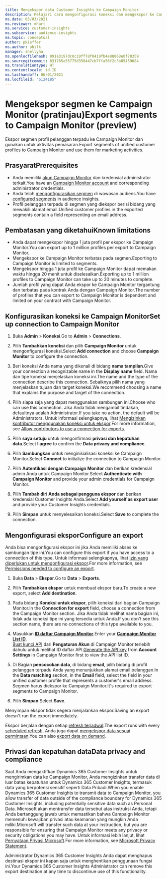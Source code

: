 ```yaml
---
title: Mengekspor data Customer Insights ke Campaign Monitor
description: Pelajari cara mengonfigurasi koneksi dan mengekspor ke Campaign Monitor.
ms.date: 03/03/2021
ms.reviewer: mhart
ms.service: customer-insights
ms.subservice: audience-insights
ms.topic: conceptual
author: pkieffer
ms.author: philk
manager: shellyha
ms.openlocfilehash: 091a3197dc0c19ff78f0419fb4e88868e0f78359
ms.sourcegitcommit: 831765a55775d358447cb7ffa56f2c3b85459084
ms.translationtype: HT
ms.contentlocale: id-ID
ms.lasthandoff: 06/01/2021
ms.locfileid: "6124185"
---
```

# <a name="export-segments-to-campaign-monitor-preview"></a><span data-ttu-id="6ee8a-103">Mengekspor segmen ke Campaign Monitor (pratinjau)</span><span class="sxs-lookup"><span data-stu-id="6ee8a-103">Export segments to Campaign Monitor (preview)</span></span>

<span data-ttu-id="6ee8a-104">Ekspor segmen profil pelanggan terpadu ke Campaign Monitor dan gunakan untuk aktivitas pemasaran.</span><span class="sxs-lookup"><span data-stu-id="6ee8a-104">Export segments of unified customer profiles to Campaign Monitor and use them for marketing activities.</span></span>

## <a name="prerequisites"></a><span data-ttu-id="6ee8a-105">Prasyarat</span><span class="sxs-lookup"><span data-stu-id="6ee8a-105">Prerequisites</span></span>

-   <span data-ttu-id="6ee8a-106">Anda memiliki [akun Campaign Monitor](https://www.campaignmonitor.com/) dan kredensial administrator terkait.</span><span class="sxs-lookup"><span data-stu-id="6ee8a-106">You have an [Campaign Monitor account](https://www.campaignmonitor.com/) and corresponding administrator credentials.</span></span>
-   <span data-ttu-id="6ee8a-107">Anda telah [mengonfigurasikan segmen](segments.md) di wawasan audiens.</span><span class="sxs-lookup"><span data-stu-id="6ee8a-107">You have [configured segments](segments.md) in audience insights.</span></span>
-   <span data-ttu-id="6ee8a-108">Profil pelanggan terpadu di segmen yang diekspor berisi bidang yang mewakili alamat email.</span><span class="sxs-lookup"><span data-stu-id="6ee8a-108">Unified customer profiles in the exported segments contain a field representing an email address.</span></span>

## <a name="known-limitations"></a><span data-ttu-id="6ee8a-109">Pembatasan yang diketahui</span><span class="sxs-lookup"><span data-stu-id="6ee8a-109">Known limitations</span></span>

- <span data-ttu-id="6ee8a-110">Anda dapat mengekspor hingga 1 juta profil per ekspor ke Campaign Monitor.</span><span class="sxs-lookup"><span data-stu-id="6ee8a-110">You can export up to 1 million profiles per export to Campaign Monitor.</span></span>
- <span data-ttu-id="6ee8a-111">Mengekspor ke Campaign Monitor terbatas pada segmen.</span><span class="sxs-lookup"><span data-stu-id="6ee8a-111">Exporting to Campaign Monitor is limited to segments.</span></span>
- <span data-ttu-id="6ee8a-112">Mengekspor hingga 1 juta profil ke Campaign Monitor dapat memakan waktu hingga 20 menit untuk diselesaikan.</span><span class="sxs-lookup"><span data-stu-id="6ee8a-112">Exporting up to 1 million profiles to Campaign Monitor can take up to 20 minutes to complete.</span></span> 
- <span data-ttu-id="6ee8a-113">Jumlah profil yang dapat Anda ekspor ke Campaign Monitor tergantung dan terbatas pada kontrak Anda dengan Campaign Monitor.</span><span class="sxs-lookup"><span data-stu-id="6ee8a-113">The number of profiles that you can export to Campaign Monitor is dependent and limited on your contract with Campaign Monitor.</span></span>

## <a name="set-up-connection-to-campaign-monitor"></a><span data-ttu-id="6ee8a-114">Konfigurasikan koneksi ke Campaign Monitor</span><span class="sxs-lookup"><span data-stu-id="6ee8a-114">Set up connection to Campaign Monitor</span></span>

1. <span data-ttu-id="6ee8a-115">Buka **Admin** > **Koneksi**.</span><span class="sxs-lookup"><span data-stu-id="6ee8a-115">Go to **Admin** > **Connections**.</span></span>

1. <span data-ttu-id="6ee8a-116">Pilih **Tambahkan koneksi** dan pilih **Campaign Monitor** untuk mengonfigurasi koneksi.</span><span class="sxs-lookup"><span data-stu-id="6ee8a-116">Select **Add connection** and choose **Campaign Monitor** to configure the connection.</span></span>

1. <span data-ttu-id="6ee8a-117">Beri koneksi Anda nama yang dikenali di bidang **nama tampilan**.</span><span class="sxs-lookup"><span data-stu-id="6ee8a-117">Give your connection a recognizable name in the **Display name** field.</span></span> <span data-ttu-id="6ee8a-118">Nama dan tipe koneksi menjelaskan koneksi ini.</span><span class="sxs-lookup"><span data-stu-id="6ee8a-118">The name and the type of the connection describe this connection.</span></span> <span data-ttu-id="6ee8a-119">Sebaiknya pilih nama yang menjelaskan tujuan dan target koneksi.</span><span class="sxs-lookup"><span data-stu-id="6ee8a-119">We recommend choosing a name that explains the purpose and target of the connection.</span></span>

1. <span data-ttu-id="6ee8a-120">Pilih siapa saja yang dapat menggunakan sambungan ini.</span><span class="sxs-lookup"><span data-stu-id="6ee8a-120">Choose who can use this connection.</span></span> <span data-ttu-id="6ee8a-121">Jika Anda tidak mengambil tindakan, defaultnya adalah Administrator.</span><span class="sxs-lookup"><span data-stu-id="6ee8a-121">If you take no action, the default will be Administrators.</span></span> <span data-ttu-id="6ee8a-122">Untuk informasi selengkapnya, lihat [Mengizinkan kontributor menggunakan koneksi untuk ekspor](connections.md#allow-contributors-to-use-a-connection-for-exports).</span><span class="sxs-lookup"><span data-stu-id="6ee8a-122">For more information, see [Allow contributors to use a connection for exports](connections.md#allow-contributors-to-use-a-connection-for-exports).</span></span>

1. <span data-ttu-id="6ee8a-123">Pilih **saya setuju** untuk mengonfirmasi **privasi dan kepatuhan data**.</span><span class="sxs-lookup"><span data-stu-id="6ee8a-123">Select **I agree** to confirm the **Data privacy and compliance**.</span></span>

1. <span data-ttu-id="6ee8a-124">Pilih **Sambungkan** untuk menginisialisasi koneksi ke Campaign Monitor.</span><span class="sxs-lookup"><span data-stu-id="6ee8a-124">Select **Connect** to initialize the connection to Campaign Monitor.</span></span>

1. <span data-ttu-id="6ee8a-125">Pilih **Autentikasi dengan Campaign Monitor** dan berikan kredensial admin Anda untuk Campaign Monitor.</span><span class="sxs-lookup"><span data-stu-id="6ee8a-125">Select **Authenticate with Campaign Monitor** and provide your admin credentials for Campaign Monitor.</span></span>

1. <span data-ttu-id="6ee8a-126">Pilih **Tambah diri Anda sebagai pengguna ekspor** dan berikan kredensial Customer Insights Anda.</span><span class="sxs-lookup"><span data-stu-id="6ee8a-126">Select **Add yourself as export user** and provide your Customer Insights credentials.</span></span>

1. <span data-ttu-id="6ee8a-127">Pilih **Simpan** untuk menyelesaikan koneksi.</span><span class="sxs-lookup"><span data-stu-id="6ee8a-127">Select **Save** to complete the connection.</span></span>

## <a name="configure-an-export"></a><span data-ttu-id="6ee8a-128">Mengonfigurasi ekspor</span><span class="sxs-lookup"><span data-stu-id="6ee8a-128">Configure an export</span></span>

<span data-ttu-id="6ee8a-129">Anda bisa mengonfigurasi ekspor ini jika Anda memiliki akses ke sambungan tipe ini.</span><span class="sxs-lookup"><span data-stu-id="6ee8a-129">You can configure this export if you have access to a connection of this type.</span></span> <span data-ttu-id="6ee8a-130">Untuk informasi selengkapnya, lihat [Izin yang diperlukan untuk mengonfigurasi ekspor](export-destinations.md#set-up-a-new-export).</span><span class="sxs-lookup"><span data-stu-id="6ee8a-130">For more information, see [Permissions needed to configure an export](export-destinations.md#set-up-a-new-export).</span></span>

1. <span data-ttu-id="6ee8a-131">Buka **Data** > **Ekspor**.</span><span class="sxs-lookup"><span data-stu-id="6ee8a-131">Go to **Data** > **Exports**.</span></span>

1. <span data-ttu-id="6ee8a-132">Pilih **Tambahkan ekspor** untuk membuat ekspor baru.</span><span class="sxs-lookup"><span data-stu-id="6ee8a-132">To create a new export, select **Add destination**.</span></span>

1. <span data-ttu-id="6ee8a-133">Pada bidang **Koneksi untuk ekspor**, pilih koneksi dari bagian Campaign Monitor.</span><span class="sxs-lookup"><span data-stu-id="6ee8a-133">In the **Connection for export** field, choose a connection from the Campaign Monitor section.</span></span> <span data-ttu-id="6ee8a-134">Jika Anda tidak melihat nama bagian ini, tidak ada koneksi tipe ini yang tersedia untuk Anda.</span><span class="sxs-lookup"><span data-stu-id="6ee8a-134">If you don't see this section name, there are no connections of this type available to you.</span></span>

1. <span data-ttu-id="6ee8a-135">Masukkan [**ID daftar Campaign Monitor**](https://www.campaignmonitor.com/api/getting-started/#your-list-id).</span><span class="sxs-lookup"><span data-stu-id="6ee8a-135">Enter your [**Campaign Monitor List ID**](https://www.campaignmonitor.com/api/getting-started/#your-list-id).</span></span>    
   <span data-ttu-id="6ee8a-136">[Buat kunci API](https://www.campaignmonitor.com/api/getting-started/) dari **Pengaturan Akun** di Campaign Monitor terlebih dahulu untuk melihat ID daftar API.</span><span class="sxs-lookup"><span data-stu-id="6ee8a-136">[Generate the API key](https://www.campaignmonitor.com/api/getting-started/) from **Account Settings** in Campaign Monitor first to view the API list ID.</span></span>  

3. <span data-ttu-id="6ee8a-137">Di Bagian **pencocokan data**, di bidang **email**, pilih bidang di profil pelanggan terpadu Anda yang menunjukkan alamat email pelanggan.</span><span class="sxs-lookup"><span data-stu-id="6ee8a-137">In the **Data matching** section, in the **Email** field, select the field in your unified customer profile that represents a customer's email address.</span></span> <span data-ttu-id="6ee8a-138">Segmen harus diekspor ke Campaign Monitor.</span><span class="sxs-lookup"><span data-stu-id="6ee8a-138">It's required to export segments to Campaign Monitor.</span></span>

1. <span data-ttu-id="6ee8a-139">Pilih **Simpan**.</span><span class="sxs-lookup"><span data-stu-id="6ee8a-139">Select **Save**.</span></span>

<span data-ttu-id="6ee8a-140">Menyimpan ekspor tidak segera menjalankan ekspor.</span><span class="sxs-lookup"><span data-stu-id="6ee8a-140">Saving an export doesn't run the export immediately.</span></span>

<span data-ttu-id="6ee8a-141">Ekspor berjalan dengan setiap [refresh terjadwal](system.md#schedule-tab).</span><span class="sxs-lookup"><span data-stu-id="6ee8a-141">The export runs with every [scheduled refresh](system.md#schedule-tab).</span></span> <span data-ttu-id="6ee8a-142">Anda juga dapat [mengekspor data sesuai permintaan](export-destinations.md#run-exports-on-demand).</span><span class="sxs-lookup"><span data-stu-id="6ee8a-142">You can also [export data on demand](export-destinations.md#run-exports-on-demand).</span></span> 


## <a name="data-privacy-and-compliance"></a><span data-ttu-id="6ee8a-143">Privasi dan kepatuhan data</span><span class="sxs-lookup"><span data-stu-id="6ee8a-143">Data privacy and compliance</span></span>

<span data-ttu-id="6ee8a-144">Saat Anda mengaktifkan Dynamics 365 Customer Insights untuk mengirimkan data ke Campaign Monitor, Anda mengizinkan transfer data di luar batas kepatuhan untuk Dynamics 365 Customer Insights, termasuk data yang berpotensi sensitif seperti Data Pribadi.</span><span class="sxs-lookup"><span data-stu-id="6ee8a-144">When you enable Dynamics 365 Customer Insights to transmit data to Campaign Monitor, you allow transfer of data outside of the compliance boundary for Dynamics 365 Customer Insights, including potentially sensitive data such as Personal Data.</span></span> <span data-ttu-id="6ee8a-145">Microsoft akan mentransfer data tersebut atas instruksi Anda, tetapi Anda bertanggung jawab untuk memastikan bahwa Campaign Monitor memenuhi kewajiban privasi atau keamanan yang mungkin Anda miliki.</span><span class="sxs-lookup"><span data-stu-id="6ee8a-145">Microsoft will transfer such data at your instruction, but you are responsible for ensuring that Campaign Monitor meets any privacy or security obligations you may have.</span></span> <span data-ttu-id="6ee8a-146">Untuk informasi lebih lanjut, lihat [Pernyataan Privasi Microsoft](https://go.microsoft.com/fwlink/?linkid=396732).</span><span class="sxs-lookup"><span data-stu-id="6ee8a-146">For more information, see [Microsoft Privacy Statement](https://go.microsoft.com/fwlink/?linkid=396732).</span></span>

<span data-ttu-id="6ee8a-147">Administrator Dynamics 365 Customer Insights Anda dapat menghapus destinasi ekspor ini kapan saja untuk menghentikan penggunaan fungsi ini.</span><span class="sxs-lookup"><span data-stu-id="6ee8a-147">Your Dynamics 365 Customer Insights Administrator can remove this export destination at any time to discontinue use of this functionality.</span></span>

